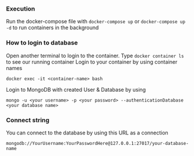 ### Execution
Run the docker-compose file with 
`docker-compose up` or `docker-compose up -d` to run containers in the background

### How to login to database
Open another terminal to login to the container. Type `docker container ls` to see our running container
Login to your container by using container names
```
docker exec -it <container-name> bash
```
Login to MongoDB with created User & Database by using
```
mongo -u <your username> -p <your password> --authenticationDatabase <your database name>
```

### Connect string
You can connect to the database by using this URL as a connection 
```
mongodb://YourUsername:YourPasswordHere@127.0.0.1:27017/your-database-name
```